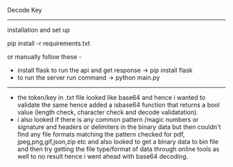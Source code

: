 Decode Key 

-------------

installation and set up

pip install -r requirements.txt 

or manually follow these -

- install flask to run the api and get response -> pip install flask
- to run the server run command -> python main.py

---------------

- the token/key in .txt file looked like base64 and hence i wanted to validate the same hence added a isbase64 function that returns a bool value (length check, character check and decode validatation).
- i also looked if there is any common pattern /magic numbers or signature and headers or delimiters in the binary data but then couldn't find any file formats matching the pattern checked for pdf, jpeg,png,gif,json,zip etc and also looked to get a binary data to bin file and then try getting the file type/format of data through online tools as well to no result hence i went ahead with base64 decoding.


